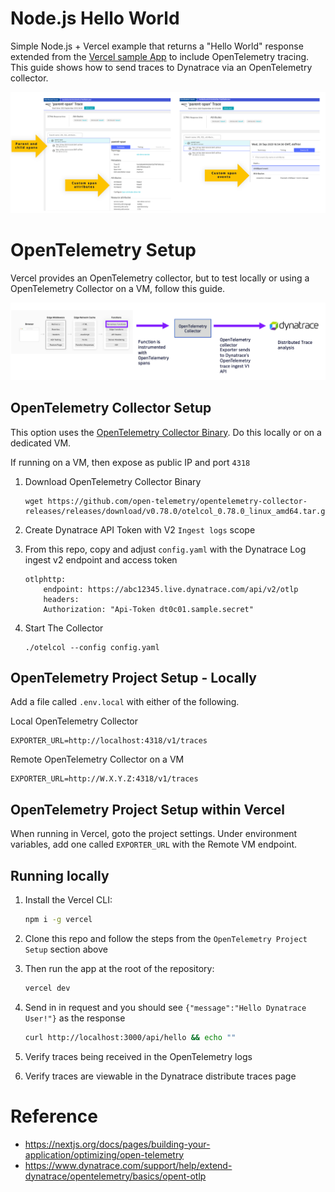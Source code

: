 # Node.js Hello World

Simple Node.js + Vercel example that returns a "Hello World" response extended from the [Vercel sample App](https://github.com/vercel/examples/tree/main/solutions/node-hello-world) to include OpenTelemetry tracing. This guide shows how to send traces to Dynatrace via an OpenTelemetry collector.

![Flow](readme-assets/dt.png)

# OpenTelemetry Setup

Vercel provides an OpenTelemetry collector, but to test locally or using a OpenTelemetry Collector on a VM, follow this guide.

![Flow](readme-assets/flow.png)

## OpenTelemetry Collector Setup

This option uses the [OpenTelemetry Collector Binary](https://github.com/open-telemetry/opentelemetry-collector).  Do this locally or on a dedicated VM.  

If running on a VM, then expose as public IP and port `4318`

1. Download OpenTelemetry Collector Binary

    ```
    wget https://github.com/open-telemetry/opentelemetry-collector-releases/releases/download/v0.78.0/otelcol_0.78.0_linux_amd64.tar.gz
    ```

1. Create Dynatrace API Token with V2 `Ingest logs` scope

1. From this repo, copy and adjust `config.yaml` with the Dynatrace Log ingest v2 endpoint and access token

    ```
    otlphttp:
        endpoint: https://abc12345.live.dynatrace.com/api/v2/otlp
        headers:
        Authorization: "Api-Token dt0c01.sample.secret"
      ```

1. Start The Collector

    ```
    ./otelcol --config config.yaml
    ```

## OpenTelemetry Project Setup - Locally

Add a file called `.env.local` with either of the following.

Local OpenTelemetry Collector
```
EXPORTER_URL=http://localhost:4318/v1/traces
```

Remote OpenTelemetry Collector on a VM
```
EXPORTER_URL=http://W.X.Y.Z:4318/v1/traces
```

## OpenTelemetry Project Setup within Vercel

When running in Vercel, goto the project settings.  Under environment variables, add one called `EXPORTER_URL` with the Remote VM endpoint.

## Running locally

1. Install the Vercel CLI:

    ```bash
    npm i -g vercel
    ```

1. Clone this repo and follow the steps from the `OpenTelemetry Project Setup` section above

1. Then run the app at the root of the repository:

    ```bash
    vercel dev
    ```

1. Send in in request and you should see `{"message":"Hello Dynatrace User!"}` as the response

    ```bash
    curl http://localhost:3000/api/hello && echo ""
    ```

1. Verify traces being received in the OpenTelemetry logs

1. Verify traces are viewable in the Dynatrace distribute traces page


# Reference

* https://nextjs.org/docs/pages/building-your-application/optimizing/open-telemetry
* https://www.dynatrace.com/support/help/extend-dynatrace/opentelemetry/basics/opent-otlp 